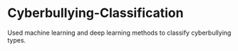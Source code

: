 # Cyberbullying-Classification
Used machine learning and deep learning methods to classify cyberbullying types.
